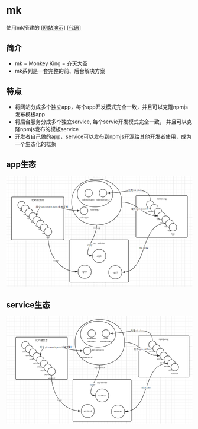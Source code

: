 # mk

使用mk搭建的 <a href="https://ziaochina.github.io/mk-demo/" target="_blank">[网站演示]</a> <a href="https://github.com/ziaochina/mk-demo/" target="_blank">[代码]</a>

## 简介

- mk = Monkey King = 齐天大圣 
- mk系列是一套完整的前、后台解决方案

## 特点

- 将网站分成多个独立app，每个app开发模式完全一致，并且可以克隆npmjs发布模板app
- 将后台服务分成多个独立service, 每个servie开发模式完全一致， 并且可以克隆npmjs发布的模板service
- 开发者自己做的app，service可以发布到npmjs开源给其他开发者使用，成为一个生态化的框架

## app生态

![001](./img/001.png)

## service生态

![002](./img/002.png)

